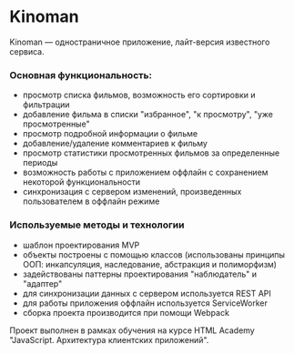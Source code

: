 # Kinoman
Kinoman — одностраничное приложение, лайт-версия известного сервиса.

### Основная функциональность:
* просмотр списка фильмов, возможность его сортировки и фильтрации
* добавление фильма в списки "избранное", "к просмотру", "уже просмотренные"
* просмотр подробной информации о фильме
* добавление/удаление комментариев к фильму
* просмотр статистики просмотренных фильмов за определенные периоды
* возможность работы с приложением оффлайн с сохранением некоторой функциональности
* синхронизация с сервером изменений, произведенных пользователем в оффлайн режиме 

### Используемые методы и технологии
* шаблон проектирования MVP
* объекты построены с помощью классов (использованы принципы ООП: инкапсуляция, наследование, абстракция и полиморфизм)
* задействованы паттерны проектирования "наблюдатель" и "адаптер"
* для синхронизации данных с сервером используется REST API
* для работы приложения оффлайн используется ServiceWorker
* сборка проекта производится при помощи Webpack

Проект выполнен в рамках обучения на курсе HTML Academy "JavaScript. Архитектура клиентских приложений".
